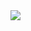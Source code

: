 <img src="https://github-readme-stats-sigma-five.vercel.app/api?username=nchen909" style="display: inline-block; vertical-align: top;"/>
<!-- <img src="https://wakatime.com/share/@06a5eaae-7467-4367-8d79-08e050400083/1bcc6eca-abc9-4ab3-aca8-b36abaf6ba26.svg" width="450" style="display: inline-block; vertical-align: top;"/>
-->

